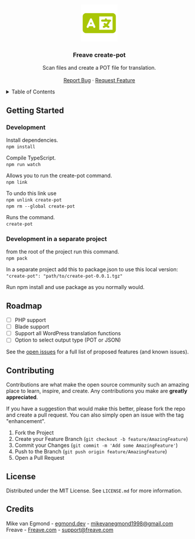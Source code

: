 <br />
<div align="center">
<img src="images/fas-language-freave-green.svg" alt="Logo" height="100">

<h3 align="center">Freave create-pot</h3>

  <p align="center">
    Scan files and create a POT file for translation.
    <br />
    <br />
    <a href="https://github.com/freave/create-pot/issues">Report Bug</a>
    ·
    <a href="https://github.com/freave/create-pot/issues">Request Feature</a>
  </p>
</div>

<details>
  <summary>Table of Contents</summary>
  <ol>
    <li>
      <a href="#getting-started">Getting Started</a>
      <ul>
        <li><a href="#development">Development</a></li>
        <li><a href="#Development in a separate project">Development in a separate project</a></li>
      </ul>
    </li>
    <li><a href="#roadmap">Roadmap</a></li>
    <li><a href="#contributing">Contributing</a></li>
    <li><a href="#license">License</a></li>
    <li><a href="#Credits">Credits</a></li>
  </ol>
</details>

## Getting Started

### Development
Install dependencies.<br>
`npm install`

Compile TypeScript.<br>
`npm run watch`

Allows you to run the create-pot command.<br>
`npm link`

To undo this link use<br>
`npm unlink create-pot`<br>
`npm rm --global create-pot`

Runs the command.<br>
`create-pot`

### Development in a separate project
from the root of the project run this command.<br>
`npm pack`

In a separate project add this to package.json to use this local version:<br>
`"create-pot": "path/to/create-pot-0.0.1.tgz"`

Run npm install and use package as you normally would.


## Roadmap

- [ ] PHP support
- [ ] Blade support
- [ ] Support all WordPress translation functions
- [ ] Option to select output type (POT or JSON)

See the [open issues](https://github.com/freave/create-pot/issues) for a full list of proposed features (and known issues).


## Contributing

Contributions are what make the open source community such an amazing place to learn, inspire, and create. Any contributions you make are **greatly appreciated**.

If you have a suggestion that would make this better, please fork the repo and create a pull request. You can also simply open an issue with the tag "enhancement".

1. Fork the Project
2. Create your Feature Branch (`git checkout -b feature/AmazingFeature`)
3. Commit your Changes (`git commit -m 'Add some AmazingFeature'`)
4. Push to the Branch (`git push origin feature/AmazingFeature`)
5. Open a Pull Request


## License

Distributed under the MIT License. See `LICENSE.md` for more information.


## Credits

Mike van Egmond - [egmond.dev](https://egmond.dev) - mikevanegmond1998@gmail.com<br>
Freave - [Freave.com](https://www.freave.com) - support@freave.com
